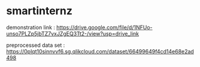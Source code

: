 # smartinternz
demonstration link : https://drive.google.com/file/d/1NFUo-unso7PLZp5jbTZ7vxJZgEQ3Tt2-/view?usp=drive_link

preprocessed data set : https://0plqt10sinnvvf6.sg.qlikcloud.com/dataset/66499649f4cd14e68e2ad498


